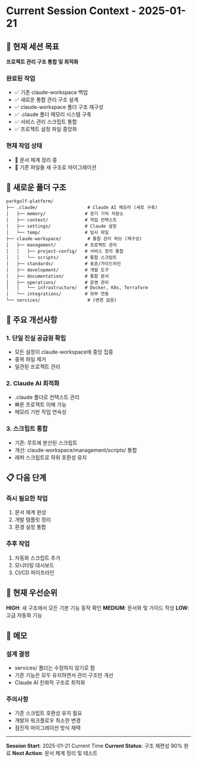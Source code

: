 # Current Session Context - 2025-01-21

## 🎯 현재 세션 목표

**프로젝트 관리 구조 통합 및 최적화**

### 완료된 작업
- ✅ 기존 claude-workspace 백업
- ✅ 새로운 통합 관리 구조 설계
- ✅ claude-workspace 폴더 구조 재구성
- ✅ .claude 폴더 메모리 시스템 구축
- ✅ 서비스 관리 스크립트 통합
- ✅ 프로젝트 설정 파일 중앙화

### 현재 작업 상태
- 🔄 문서 체계 정리 중
- 🔄 기존 파일들 새 구조로 마이그레이션

## 📁 새로운 폴더 구조

```
parkgolf-platform/
├── .claude/                   # Claude AI 메모리 (새로 구축)
│   ├── memory/               # 장기 기억 저장소
│   ├── context/              # 작업 컨텍스트
│   ├── settings/             # Claude 설정
│   └── temp/                 # 임시 파일
├── claude-workspace/          # 통합 관리 허브 (재구성)
│   ├── management/           # 프로젝트 관리
│   │   ├── project-config/   # 서비스 정의 통합
│   │   └── scripts/          # 통합 스크립트
│   ├── standards/            # 표준/가이드라인
│   ├── development/          # 개발 도구
│   ├── documentation/        # 통합 문서
│   ├── operations/           # 운영 관리
│   │   └── infrastructure/   # Docker, K8s, Terraform
│   └── integrations/         # 외부 연동
└── services/                  # (변경 없음)
```

## 🔧 주요 개선사항

### 1. 단일 진실 공급원 확립
- 모든 설정이 claude-workspace에 중앙 집중
- 중복 파일 제거
- 일관된 프로젝트 관리

### 2. Claude AI 최적화
- .claude 폴더로 컨텍스트 관리
- 빠른 프로젝트 이해 가능
- 메모리 기반 작업 연속성

### 3. 스크립트 통합
- 기존: 루트에 분산된 스크립트
- 개선: claude-workspace/management/scripts/ 통합
- 래퍼 스크립트로 하위 호환성 유지

## 📋 다음 단계

### 즉시 필요한 작업
1. 문서 체계 완성
2. 개발 템플릿 정리
3. 환경 설정 통합

### 추후 작업
1. 자동화 스크립트 추가
2. 모니터링 대시보드
3. CI/CD 파이프라인

## 🎯 현재 우선순위

**HIGH**: 새 구조에서 모든 기본 기능 동작 확인
**MEDIUM**: 문서화 및 가이드 작성
**LOW**: 고급 자동화 기능

## 📝 메모

### 설계 결정
- services/ 폴더는 수정하지 않기로 함
- 기존 기능은 모두 유지하면서 관리 구조만 개선
- Claude AI 친화적 구조로 최적화

### 주의사항
- 기존 스크립트 호환성 유지 필요
- 개발자 워크플로우 최소한 변경
- 점진적 마이그레이션 방식 채택

---

**Session Start**: 2025-01-21 Current Time
**Current Status**: 구조 재편성 90% 완료
**Next Action**: 문서 체계 정리 및 테스트